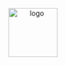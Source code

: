<div align="center">
  <img src="https://static.wikia.nocookie.net/starwars/images/6/63/Sabine_Starbird.svg/revision/latest/scale-to-width-down/350?cb=20141030003059" height="100" width="100" alt="logo"/>

